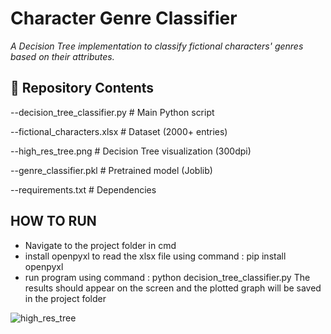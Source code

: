 # Character Genre Classifier 

*A Decision Tree implementation to classify fictional characters' genres based on their attributes.*
## 📂 Repository Contents

 --decision_tree_classifier.py # Main Python script

 --fictional_characters.xlsx # Dataset (2000+ entries)

 --high_res_tree.png # Decision Tree visualization (300dpi)
 
 --genre_classifier.pkl # Pretrained model (Joblib)
 
 --requirements.txt # Dependencies
 ## HOW TO RUN
 - Navigate to the project folder in cmd
 - install openpyxl to read the xlsx file using command : pip install openpyxl
 - run program using command : python decision_tree_classifier.py
The results should appear on the screen and the plotted graph will be saved in the project folder

![high_res_tree](https://github.com/user-attachments/assets/1a62a16d-ed28-4768-b2fe-7a12ec440561)
